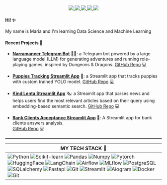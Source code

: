 <p align="center">
<br/>

<a href="https://magewade.notion.site/My-DS-ML-Roadmap-c92bbbdf674c40b990b1e94e69467a6d?pvs=74">
    <img src="https://img.shields.io/badge/%20roadmap-%23686461?style=for-the-badge&logo=notion&logoColor=white&logoSize=amd">
</a>

<a href="https://stepik.org/users/776465/profile">
    <img src="https://img.shields.io/badge/Stepik-%2388A795?style=for-the-badge&logo=simkl&logoColor=white">
</a>

<a href="https://www.kaggle.com/magewade">
    <img src="https://img.shields.io/badge/kaggle-%2377b2d0?style=for-the-badge&logo=kaggle&logoColor=white&logoSize=amd">
</a>  
<a href="mailto:marie.muraveva@gmail.com">
    <img src="https://img.shields.io/badge/email-%23B9848C?style=for-the-badge&logo=gmail&logoColor=white&logoSize=amd">
</a>
<a href="https://t.me/magewade">
    <img src="https://img.shields.io/badge/telegram-%236B99C3?style=for-the-badge&logo=telegram&logoColor=white&logoSize=amd">
</a>

<br/> 
</p>


#### Hi! ✨
My name is Maria and I'm learning Data Science and Machine Learning
<table border="1" cellpadding="10" cellspacing="0">

#### Recent Projects 🌱
- [**Narramancer Telegram Bot**](https://t.me/narramancer_bot) 🧙‍♂️: a Telegram bot powered by a large language model (LLM) for generating adventures and running role-playing games, inspired by Dungeons & Dragons.
 [GitHub Repo](https://github.com/magewade/narramancer-llm) 💻

- [**Puppies Tracking Streamlit App**](https://puppies-detection.streamlit.app) 🐶: a Streamlit app that tracks puppies with custom trained YOLO model. [GitHub Repo](https://github.com/magewade/puppies-detection) 💻
  
- [**Kind Lenta Streamlit App**](https://kind-lenta-news.streamlit.app) 🗞️: a Streamlit app that parses news and helps users find the most relevant articles based on their query using embedding-based semantic search.
  [GitHub Repo](https://github.com/magewade/kind-lenta-news) 💻

- [**Bank Clients Acceptance Streamlit App**](https://bank-clients-answers.streamlit.app/) 💬: A Streamlit app for bank clients answers analysis.  
  [GitHub Repo](https://github.com/magewade/bank-clients-streamlit) 💻


| <b align="left">MY TECH STACK 🔧</b>                                                                                                                                                                                                                                                                                                                                                                                                                                                                                                                                                                                                                                                                                                                                                                                                                                                                                                                                                                                                                                                                                                                                                                                                                                                                                                                                                                                                                                                                                                                                                                                                                                                                                                                                                                                                                                                                                                                                                                                                                                                                                                                                                                         |
|--------------------------------------------------------------------------------------------------------------------------------------------------------------------------------------------------------------------------------------------------------------------------------------------------------------------------------------------------------------------------------------------------------------------------------------------------------------------------------------------------------------------------------------------------------------------------------------------------------------------------------------------------------------------------------------------------------------------------------------------------------------------------------------------------------------------------------------------------------------------------------------------------------------------------------------------------------------------------------------------------------------------------------------------------------------------------------------------------------------------------------------------------------------------------------------------------------------------------------------------------------------------------------------------------------------------------------------------------------------------------------------------------------------------------------------------------------------------------------------------------------------------------------------------------------------------------------------------------------------------------------------------------------------------------------------------------------------------------------------------------------------------------------------------------------------------------------------------------------------------------------------------------------------------------------------------------------------------------------------------------------------------------------------------------------------------------------------------------------------------------------------------------------------------------------------------------------|
| ![Python](https://img.shields.io/badge/Python-white?style=flat&logo=Python) ![Scikit-learn](https://img.shields.io/badge/Scikit--learn-white?style=flat&logo=Scikit-learn) ![Pandas](https://img.shields.io/badge/Pandas-white?style=flat&logo=Pandas&logoColor=%23464547) ![Numpy](https://img.shields.io/badge/Numpy-white?style=flat&logo=Numpy&logoColor=%23464547) ![Pytorch](https://img.shields.io/badge/Pytorch-white?style=flat&logo=Pytorch) ![HuggingFace](https://img.shields.io/badge/HuggingFace-white?style=flat&logo=HuggingFace&logoColor=%23F5BB2C) ![LangChain](https://img.shields.io/badge/LangChain-white?style=flat&logo=langchain&logoColor=%2386901f) ![Airflow](https://img.shields.io/badge/Airflow-white?style=flat&logo=Apache-Airflow&logoColor=%23464547) ![MLflow](https://img.shields.io/badge/MLflow-white?style=flat&logo=MLflow) ![PostgreSQL](https://img.shields.io/badge/PostgreSQL-white?style=flat&logo=PostgreSQL) ![SQLalchemy](https://img.shields.io/badge/SQLalchemy-white?style=flat&logo=sqlalchemy&logoColor=%23464547) ![Fastapi](https://img.shields.io/badge/Fastapi-white?style=flat&logo=fastapi) ![Git](https://img.shields.io/badge/pydantic-white?style=flat&logo=pydantic&logoColor=%23D5006D) ![Streamlit](https://img.shields.io/badge/Streamlit-white?style=flat&logo=Streamlit) ![Aiogram](https://img.shields.io/badge/aiogram-white?style=flat&logo=telegram) ![Docker](https://img.shields.io/badge/Docker-white?style=flat&logo=Docker) ![Git](https://img.shields.io/badge/git-white?style=flat&logo=git&logoColor=white&logoColor=%23464547)
<!--


**magewade/magewade** is a ✨ _special_ ✨ repository because its `README.md` (this file) appears on your GitHub profile.
